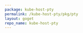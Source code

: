 ```yaml
---
package: kube-host-pty
permalink: /kube-host-pty/pkg/pty
layout: goget
repo_name: kube-host-pty
---
```

